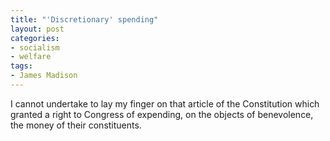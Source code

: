 ```yaml
---
title: "'Discretionary' spending"
layout: post
categories:
- socialism
- welfare
tags:
- James Madison
---
```


I cannot undertake to lay my finger on that article of the Constitution which granted a right to Congress of expending, on the objects of benevolence, the money of their constituents.
